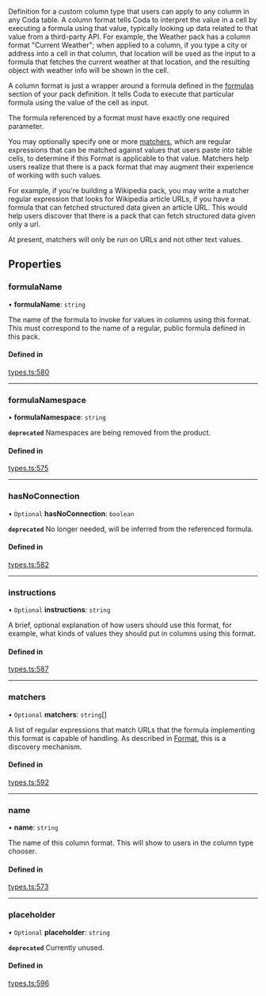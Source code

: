 Definition for a custom column type that users can apply to any column in any Coda table.
A column format tells Coda to interpret the value in a cell by executing a formula
using that value, typically looking up data related to that value from a third-party API.
For example, the Weather pack has a column format "Current Weather"; when applied to a column,
if you type a city or address into a cell in that column, that location will be used as the input
to a formula that fetches the current weather at that location, and the resulting object with
weather info will be shown in the cell.

A column format is just a wrapper around a formula defined in the [formulas](PackDefinition.md#formulas) section
of your pack definition. It tells Coda to execute that particular formula using the value
of the cell as input.

The formula referenced by a format must have exactly one required parameter.

You may optionally specify one or more [matchers](Format.md#matchers), which are regular expressions
that can be matched against values that users paste into table cells, to determine if
this Format is applicable to that value. Matchers help users realize that there is a pack
format that may augment their experience of working with such values.

For example, if you're building a Wikipedia pack, you may write a matcher regular expression
that looks for Wikipedia article URLs, if you have a formula that can fetched structured data
given an article URL. This would help users discover that there is a pack that can fetch
structured data given only a url.

At present, matchers will only be run on URLs and not other text values.

## Properties

### formulaName

• **formulaName**: `string`

The name of the formula to invoke for values in columns using this format.
This must correspond to the name of a regular, public formula defined in this pack.

#### Defined in

[types.ts:580](https://github.com/coda/packs-sdk/blob/main/types.ts#L580)

___

### formulaNamespace

• **formulaNamespace**: `string`

**`deprecated`** Namespaces are being removed from the product.

#### Defined in

[types.ts:575](https://github.com/coda/packs-sdk/blob/main/types.ts#L575)

___

### hasNoConnection

• `Optional` **hasNoConnection**: `boolean`

**`deprecated`** No longer needed, will be inferred from the referenced formula.

#### Defined in

[types.ts:582](https://github.com/coda/packs-sdk/blob/main/types.ts#L582)

___

### instructions

• `Optional` **instructions**: `string`

A brief, optional explanation of how users should use this format, for example, what kinds
of values they should put in columns using this format.

#### Defined in

[types.ts:587](https://github.com/coda/packs-sdk/blob/main/types.ts#L587)

___

### matchers

• `Optional` **matchers**: `string`[]

A list of regular expressions that match URLs that the formula implementing this format
is capable of handling. As described in [Format](Format.md), this is a discovery mechanism.

#### Defined in

[types.ts:592](https://github.com/coda/packs-sdk/blob/main/types.ts#L592)

___

### name

• **name**: `string`

The name of this column format. This will show to users in the column type chooser.

#### Defined in

[types.ts:573](https://github.com/coda/packs-sdk/blob/main/types.ts#L573)

___

### placeholder

• `Optional` **placeholder**: `string`

**`deprecated`** Currently unused.

#### Defined in

[types.ts:596](https://github.com/coda/packs-sdk/blob/main/types.ts#L596)
